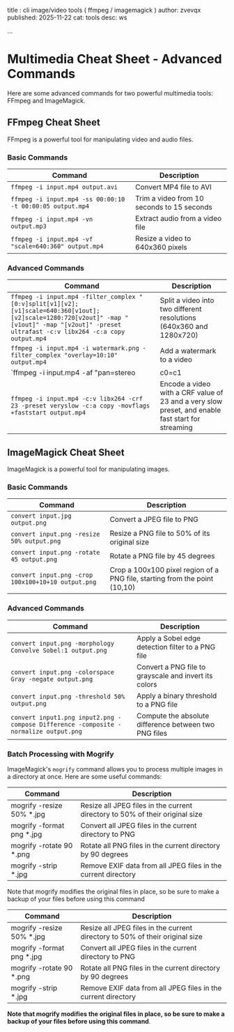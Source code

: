 title : cli image/video tools ( ffmpeg / imagemagick )
author: zvevqx
published: 2025-11-22
cat: tools
desc: ws

...


# Multimedia Cheat Sheet - Advanced Commands

Here are some advanced commands for two powerful multimedia tools: FFmpeg and ImageMagick.

## FFmpeg Cheat Sheet

FFmpeg is a powerful tool for manipulating video and audio files.

### Basic Commands

| Command | Description |
| --- | --- |
| `ffmpeg -i input.mp4 output.avi` | Convert MP4 file to AVI |
| `ffmpeg -i input.mp4 -ss 00:00:10 -t 00:00:05 output.mp4` | Trim a video from 10 seconds to 15 seconds |
| `ffmpeg -i input.mp4 -vn output.mp3` | Extract audio from a video file |
| `ffmpeg -i input.mp4 -vf "scale=640:360" output.mp4` | Resize a video to 640x360 pixels |

### Advanced Commands

| Command | Description |
| --- | --- |
| `ffmpeg -i input.mp4 -filter_complex "[0:v]split[v1][v2];[v1]scale=640:360[v1out];[v2]scale=1280:720[v2out]" -map "[v1out]" -map "[v2out]" -preset ultrafast -c:v libx264 -c:a copy output.mp4` | Split a video into two different resolutions (640x360 and 1280x720) |
| `ffmpeg -i input.mp4 -i watermark.png -filter_complex "overlay=10:10" output.mp4` | Add a watermark to a video |
| `ffmpeg -i input.mp4 -af "pan=stereo|c0=c1|c1=c0" output.mp4` | Convert mono audio to stereo |
| `ffmpeg -i input.mp4 -c:v libx264 -crf 23 -preset veryslow -c:a copy -movflags +faststart output.mp4` | Encode a video with a CRF value of 23 and a very slow preset, and enable fast start for streaming |

## ImageMagick Cheat Sheet

ImageMagick is a powerful tool for manipulating images.

### Basic Commands

| Command | Description |
| --- | --- |
| `convert input.jpg output.png` | Convert a JPEG file to PNG |
| `convert input.png -resize 50% output.png` | Resize a PNG file to 50% of its original size |
| `convert input.png -rotate 45 output.png` | Rotate a PNG file by 45 degrees |
| `convert input.png -crop 100x100+10+10 output.png` | Crop a 100x100 pixel region of a PNG file, starting from the point (10,10) |

### Advanced Commands

| Command | Description |
| --- | --- |
| `convert input.png -morphology Convolve Sobel:1 output.png` | Apply a Sobel edge detection filter to a PNG file |
| `convert input.png -colorspace Gray -negate output.png` | Convert a PNG file to grayscale and invert its colors |
| `convert input.png -threshold 50% output.png` | Apply a binary threshold to a PNG file |
| `convert input1.png input2.png -compose Difference -composite -normalize output.png` | Compute the absolute difference between two PNG files |

### Batch Processing with Mogrify

ImageMagick's `mogrify` command allows you to process multiple images in a directory at once. Here are some useful commands:

| Command | Description |
| --- | --- |
| mogrify -resize 50% *.jpg | Resize all JPEG files in the current directory to 50% of their original size |
| mogrify -format png *.jpg | Convert all JPEG files in the current directory to PNG |
| mogrify -rotate 90 *.png | Rotate all PNG files in the current directory by 90 degrees |
| mogrify -strip *.jpg | Remove EXIF data from all JPEG files in the current directory |

Note that mogrify modifies the original files in place, so be sure to make a backup of your files before using this command 

| Command | Description|
| --- | --- |
| mogrify -resize 50% *.jpg | Resize all JPEG files in the current directory to 50% of their original size |
| mogrify -format png *.jpg | Convert all JPEG files in the current directory to PNG |
| mogrify -rotate 90 *.png | Rotate all PNG files in the current directory by 90 degrees |
| mogrify -strip *.jpg | Remove EXIF data from all JPEG files in the current directory |

**Note that mogrify modifies the original files in place, so be sure to make a backup of your files before using this command**.
